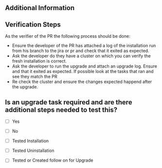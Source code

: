 ## Additional Information
<!-- Add any additional information needed. Such as the Jira or GH issue this PR relates to or any other context you feel is necessary.) -->

## Verification Steps
As the verifier of the PR the following process should be done:

- Ensure the developer of the PR has attached a log of the installation run from his branch to the jira or pr and check that it exited as expected.
- Ask the developer do they have a cluster on which you can verify the fresh installation is correct.
- Ask the developer to run the upgrade and attach an upgrade log. Ensure and that it exited as expected. If possible look at the tasks that ran and see they match the PR
- Re check the cluster and ensure the changes expected happend after the upgrade.

<!--
Add the steps required to check this change. Following an example.

1. Go to `XX >> YY >> SS`
2. Create a new item `N` with the info `X`
3. Try to edit this item
4. Check if in the left menu the feature X is not so long present.
-->

## Is an upgrade task required and are there additional steps needed to test this?
<!-- If there is an upgrade required, either outline the steps to test it or link to the issue for the upgrade -->

- [ ] Yes
- [ ] No






- [ ] Tested Installation
- [ ] Tested Uninstallation
- [ ] Tested or Created follow on for Upgrade
